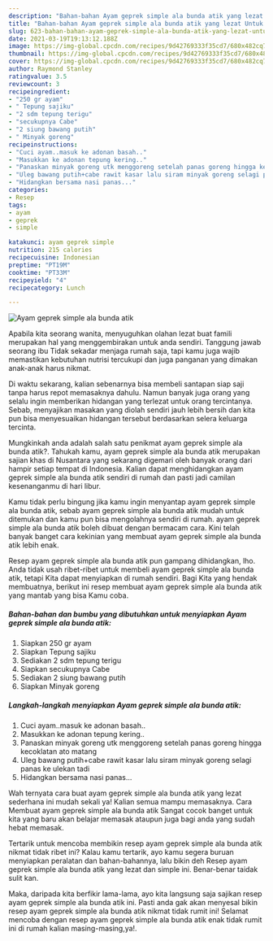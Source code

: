 ```yaml
---
description: "Bahan-bahan Ayam geprek simple ala bunda atik yang lezat Untuk Jualan"
title: "Bahan-bahan Ayam geprek simple ala bunda atik yang lezat Untuk Jualan"
slug: 623-bahan-bahan-ayam-geprek-simple-ala-bunda-atik-yang-lezat-untuk-jualan
date: 2021-03-19T19:13:12.188Z
image: https://img-global.cpcdn.com/recipes/9d42769333f35cd7/680x482cq70/ayam-geprek-simple-ala-bunda-atik-foto-resep-utama.jpg
thumbnail: https://img-global.cpcdn.com/recipes/9d42769333f35cd7/680x482cq70/ayam-geprek-simple-ala-bunda-atik-foto-resep-utama.jpg
cover: https://img-global.cpcdn.com/recipes/9d42769333f35cd7/680x482cq70/ayam-geprek-simple-ala-bunda-atik-foto-resep-utama.jpg
author: Raymond Stanley
ratingvalue: 3.5
reviewcount: 3
recipeingredient:
- "250 gr ayam"
- " Tepung sajiku"
- "2 sdm tepung terigu"
- "secukupnya Cabe"
- "2 siung bawang putih"
- " Minyak goreng"
recipeinstructions:
- "Cuci ayam..masuk ke adonan basah.."
- "Masukkan ke adonan tepung kering.."
- "Panaskan minyak goreng utk menggoreng setelah panas goreng hingga kecoklatan ato matang"
- "Uleg bawang putih+cabe rawit kasar lalu siram minyak goreng selagi panas ke ulekan tadi"
- "Hidangkan bersama nasi panas..."
categories:
- Resep
tags:
- ayam
- geprek
- simple

katakunci: ayam geprek simple 
nutrition: 215 calories
recipecuisine: Indonesian
preptime: "PT19M"
cooktime: "PT33M"
recipeyield: "4"
recipecategory: Lunch

---
```



![Ayam geprek simple ala bunda atik](https://img-global.cpcdn.com/recipes/9d42769333f35cd7/680x482cq70/ayam-geprek-simple-ala-bunda-atik-foto-resep-utama.jpg)

Apabila kita seorang wanita, menyuguhkan olahan lezat buat famili merupakan hal yang menggembirakan untuk anda sendiri. Tanggung jawab seorang ibu Tidak sekadar menjaga rumah saja, tapi kamu juga wajib memastikan kebutuhan nutrisi tercukupi dan juga panganan yang dimakan anak-anak harus nikmat.

Di waktu  sekarang, kalian sebenarnya bisa membeli santapan siap saji tanpa harus repot memasaknya dahulu. Namun banyak juga orang yang selalu ingin memberikan hidangan yang terlezat untuk orang tercintanya. Sebab, menyajikan masakan yang diolah sendiri jauh lebih bersih dan kita pun bisa menyesuaikan hidangan tersebut berdasarkan selera keluarga tercinta. 



Mungkinkah anda adalah salah satu penikmat ayam geprek simple ala bunda atik?. Tahukah kamu, ayam geprek simple ala bunda atik merupakan sajian khas di Nusantara yang sekarang digemari oleh banyak orang dari hampir setiap tempat di Indonesia. Kalian dapat menghidangkan ayam geprek simple ala bunda atik sendiri di rumah dan pasti jadi camilan kesenanganmu di hari libur.

Kamu tidak perlu bingung jika kamu ingin menyantap ayam geprek simple ala bunda atik, sebab ayam geprek simple ala bunda atik mudah untuk ditemukan dan kamu pun bisa mengolahnya sendiri di rumah. ayam geprek simple ala bunda atik boleh dibuat dengan bermacam cara. Kini telah banyak banget cara kekinian yang membuat ayam geprek simple ala bunda atik lebih enak.

Resep ayam geprek simple ala bunda atik pun gampang dihidangkan, lho. Anda tidak usah ribet-ribet untuk membeli ayam geprek simple ala bunda atik, tetapi Kita dapat menyiapkan di rumah sendiri. Bagi Kita yang hendak membuatnya, berikut ini resep membuat ayam geprek simple ala bunda atik yang mantab yang bisa Kamu coba.

<!--inarticleads1-->

##### Bahan-bahan dan bumbu yang dibutuhkan untuk menyiapkan Ayam geprek simple ala bunda atik:

1. Siapkan 250 gr ayam
1. Siapkan  Tepung sajiku
1. Sediakan 2 sdm tepung terigu
1. Siapkan secukupnya Cabe
1. Sediakan 2 siung bawang putih
1. Siapkan  Minyak goreng




<!--inarticleads2-->

##### Langkah-langkah menyiapkan Ayam geprek simple ala bunda atik:

1. Cuci ayam..masuk ke adonan basah..
1. Masukkan ke adonan tepung kering..
1. Panaskan minyak goreng utk menggoreng setelah panas goreng hingga kecoklatan ato matang
1. Uleg bawang putih+cabe rawit kasar lalu siram minyak goreng selagi panas ke ulekan tadi
1. Hidangkan bersama nasi panas...




Wah ternyata cara buat ayam geprek simple ala bunda atik yang lezat sederhana ini mudah sekali ya! Kalian semua mampu memasaknya. Cara Membuat ayam geprek simple ala bunda atik Sangat cocok banget untuk kita yang baru akan belajar memasak ataupun juga bagi anda yang sudah hebat memasak.

Tertarik untuk mencoba membikin resep ayam geprek simple ala bunda atik nikmat tidak ribet ini? Kalau kamu tertarik, ayo kamu segera buruan menyiapkan peralatan dan bahan-bahannya, lalu bikin deh Resep ayam geprek simple ala bunda atik yang lezat dan simple ini. Benar-benar taidak sulit kan. 

Maka, daripada kita berfikir lama-lama, ayo kita langsung saja sajikan resep ayam geprek simple ala bunda atik ini. Pasti anda gak akan menyesal bikin resep ayam geprek simple ala bunda atik nikmat tidak rumit ini! Selamat mencoba dengan resep ayam geprek simple ala bunda atik enak tidak rumit ini di rumah kalian masing-masing,ya!.

